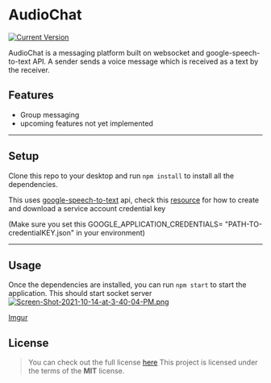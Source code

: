 AudioChat
============
[![Current Version](https://img.shields.io/badge/version-1.0.0-green.svg)](https://github.com/Joyce-O/audiobook)

AudioChat is a messaging platform built on websocket and google-speech-to-text API. A sender sends a voice message which is received as a text by the receiver.

## Features
- Group messaging
- upcoming features not yet implemented

---

## Setup
Clone this repo to your desktop and run `npm install` to install all the dependencies.

This uses [google-speech-to-text](https://cloud.google.com/speech-to-text/docs/samples) api, check this [resource](https://cloud.google.com/speech-to-text/docs/quickstart-gcloud) for how to create and download a service account credential key

(Make sure you set this GOOGLE_APPLICATION_CREDENTIALS= "PATH-TO-credentialKEY.json" in your environment)

---

## Usage

Once the dependencies are installed, you can run  `npm start` to start the application. This should start socket server
[![Screen-Shot-2021-10-14-at-3-40-04-PM.png](https://i.postimg.cc/sXMjBFZh/Screen-Shot-2021-10-14-at-3-40-04-PM.png)](https://postimg.cc/xJSD745f)

[Imgur](https://imgur.com/5pOChPH)


## License
>You can check out the full license [here](https://github.com/IgorAntun/node-chat/blob/master/LICENSE)
This project is licensed under the terms of the **MIT** license.
